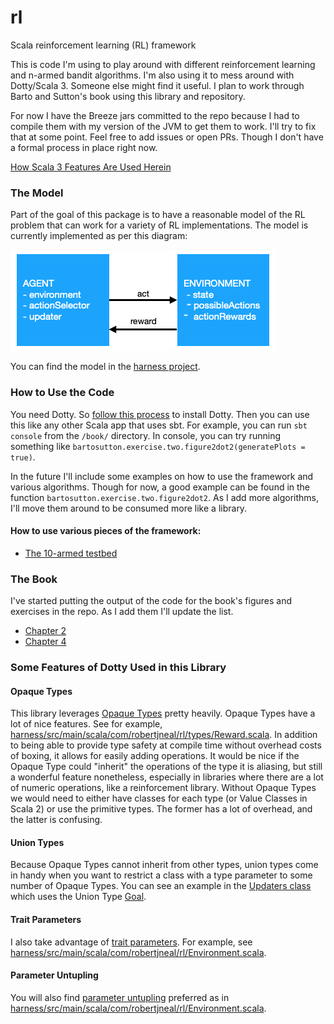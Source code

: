 # rl
Scala reinforcement learning (RL) framework

This is code I'm using to play around with different reinforcement learning and n-armed bandit algorithms.
I'm also using it to mess around with Dotty/Scala 3. Someone else might find it useful. I plan to work through 
Barto and Sutton's book using this library and repository.

For now I have the Breeze jars committed to the repo because I had to compile them with my version of the JVM 
to get them to work. I'll try to fix that at some point. Feel free to add issues or open PRs. Though I don't 
have a formal process in place right now.

[How Scala 3 Features Are Used Herein](https://github.com/robertjneal/rl/blob/master/scala3/README.md)

### The Model

Part of the goal of this package is to have a reasonable model of the RL problem that can work for a variety of RL implementations. The model is currently implemented as per this diagram:

![RL Model](https://github.com/robertjneal/rl/blob/master/model.png?raw=true)

You can find the model in the [harness project](https://github.com/robertjneal/rl/tree/master/harness).

### How to Use the Code

You need Dotty. So [follow this process](https://dotty.epfl.ch) to install Dotty. Then you can use this like 
any other Scala app that uses sbt. For example, you can run `sbt console` from the `/book/` directory. In 
console, you can try running something like `bartosutton.exercise.two.figure2dot2(generatePlots = true)`.

In the future I'll include some examples on how to use the framework and various algorithms. Though for now, a 
good example can be found in the function `bartosutton.exercise.two.figure2dot2`. As I add more algorithms, 
I'll move them around to be consumed more like a library.

#### How to use various pieces of the framework:
* [The 10-armed testbed](https://github.com/robertjneal/rl/blob/master/harness/src/main/scala/com/robertjneal/rl/testbed/README.md)

### The Book

I've started putting the output of the code for the book's figures and exercises in the repo. As I add them I'll update the list.

* [Chapter 2](https://github.com/robertjneal/rl/blob/master/book/src/main/scala/bartosutton/exercise/two/two.md)
* [Chapter 4](https://github.com/robertjneal/rl/blob/master/book/src/main/scala/bartosutton/exercise/four/four.md)

### Some Features of Dotty Used in this Library

#### Opaque Types

This library leverages [Opaque Types](https://dotty.epfl.ch/docs/reference/other-new-features/opaques.html) pretty heavily. Opaque Types have a lot of nice features. See for example, [harness/src/main/scala/com/robertjneal/rl/types/Reward.scala](https://github.com/robertjneal/rl/blob/master/harness/src/main/scala/com/robertjneal/rl/types/Reward.scala). In addition to being able to provide type safety at compile time without overhead costs of boxing, it allows for easily adding operations. It would be nice if the Opaque Type could "inherit" the operations of the type it is aliasing, but still a wonderful feature nonetheless, especially in libraries where there are a lot of numeric operations, like a reinforcement library. Without Opaque Types we would need to either have classes for each type (or Value Classes in Scala 2) or use the primitive types. The former has a lot of overhead, and the latter is confusing.

#### Union Types

Because Opaque Types cannot inherit from other types, union types come in handy when you want to restrict a class with a type
parameter to some number of Opaque Types. You can see an example in the [Updaters class](https://github.com/robertjneal/rl/blob/master/harness/src/main/scala/com/robertjneal/rl/updater/Updaters.scala#L7) which uses the Union Type [Goal](https://github.com/robertjneal/rl/blob/master/harness/src/main/scala/com/robertjneal/rl/types/goal/Goal.scala).

#### Trait Parameters

I also take advantage of [trait parameters](https://dotty.epfl.ch/docs/reference/other-new-features/trait-parameters.html). For example, see [harness/src/main/scala/com/robertjneal/rl/Environment.scala](https://github.com/robertjneal/rl/blob/master/harness/src/main/scala/com/robertjneal/rl/Environment.scala#L5). 

#### Parameter Untupling

You will also find [parameter untupling](https://dotty.epfl.ch/docs/reference/other-new-features/parameter-untupling.html) preferred as in [harness/src/main/scala/com/robertjneal/rl/Environment.scala](https://github.com/robertjneal/rl/blob/master/harness/src/main/scala/com/robertjneal/rl/Environment.scala#L37).
